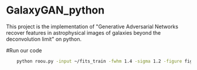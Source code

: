 # GalaxyGAN_python
This project is the implementation of "Generative Adversarial Networks recover features in astrophysical images of galaxies beyond the deconvolution limit" on python. 

#Run our code
```bash
    python roou.py -input ~/fits_train -fwhm 1.4 -sigma 1.2 -figure figures -gpu 1 -model models
```

